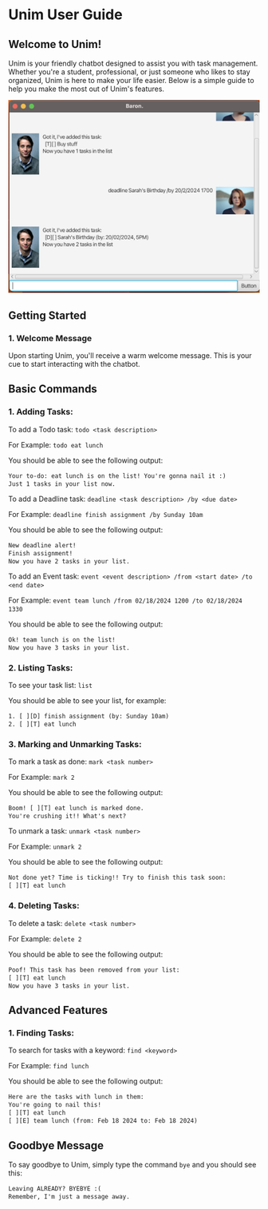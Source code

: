 # Unim User Guide

## Welcome to Unim!
Unim is your friendly chatbot designed to assist you with task management. Whether you're a student, professional, or just someone who likes to stay organized, Unim is here to make your life easier. Below is a simple guide to help you make the most out of Unim's features.

![Unim Chat Interface](/docs/Ui.png)

## Getting Started

### 1. **Welcome Message**
Upon starting Unim, you'll receive a warm welcome message. This is your cue to start interacting with the chatbot.

## Basic Commands
### 1. Adding Tasks:
To add a Todo task: 
`todo <task description>
`

For Example:
`todo eat lunch
`

You should be able to see the following output:
````
Your to-do: eat lunch is on the list! You're gonna nail it :)
Just 1 tasks in your list now.
````

To add a Deadline task:
`deadline <task description> /by <due date>
`

For Example:
`deadline finish assignment /by Sunday 10am
`

You should be able to see the following output:
````
New deadline alert!
Finish assignment!
Now you have 2 tasks in your list.
````

To add an Event task:
`event <event description> /from <start date> /to <end date>
`

For Example:
`event team lunch /from 02/18/2024 1200 /to 02/18/2024 1330
`

You should be able to see the following output:
````
Ok! team lunch is on the list!
Now you have 3 tasks in your list.
````

### 2. Listing Tasks:
To see your task list: 
`list
`

You should be able to see your list, for example:

````
1. [ ][D] finish assignment (by: Sunday 10am)
2. [ ][T] eat lunch
````

### 3. Marking and Unmarking Tasks:
To mark a task as done:
`mark <task number>`

For Example:
`mark 2`

You should be able to see the following output:
````
Boom! [ ][T] eat lunch is marked done.
You're crushing it!! What's next?
````

To unmark a task: 
`unmark <task number>`

For Example:
`unmark 2`

You should be able to see the following output:
````
Not done yet? Time is ticking!! Try to finish this task soon:
[ ][T] eat lunch
````

### 4. Deleting Tasks:
To delete a task: 
`delete <task number>`

For Example:
`delete 2`

You should be able to see the following output:
````
Poof! This task has been removed from your list:
[ ][T] eat lunch
Now you have 3 tasks in your list.
````

## Advanced Features 
### 1. Finding Tasks:
To search for tasks with a keyword: 
`find <keyword>`

For Example:
`find lunch`

You should be able to see the following output:
````
Here are the tasks with lunch in them:
You're going to nail this!
[ ][T] eat lunch
[ ][E] team lunch (from: Feb 18 2024 to: Feb 18 2024)
````

## **Goodbye Message**
To say goodbye to Unim, simply type the command `bye` and you should see this:

````
Leaving ALREADY? BYEBYE :(
Remember, I'm just a message away.
````
